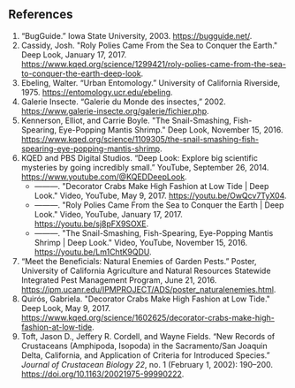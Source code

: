 <!--
title: Other Arthropods
icon: shrimp
owner: August Frisk
-->
## References

1. “BugGuide.” Iowa State University, 2003. https://bugguide.net/.
1. Cassidy, Josh. "Roly Polies Came From the Sea to Conquer the Earth." Deep Look, January 17, 2017. https://www.kqed.org/science/1299421/roly-polies-came-from-the-sea-to-conquer-the-earth-deep-look.
1. Ebeling, Walter. “Urban Entomology.” University of California Riverside, 1975. https://entomology.ucr.edu/ebeling.
1. Galerie Insecte. “Galerie du Monde des insectes,” 2002. https://www.galerie-insecte.org/galerie/fichier.php.
1. Kennerson, Elliot, and Carrie Boyle. "The Snail-Smashing, Fish-Spearing, Eye-Popping Mantis Shrimp." Deep Look, November 15, 2016. https://www.kqed.org/science/1109305/the-snail-smashing-fish-spearing-eye-popping-mantis-shrimp.
1. KQED and PBS Digital Studios. “Deep Look: Explore big scientific mysteries by going incredibly small.” YouTube, September 26, 2014. https://www.youtube.com/@KQEDDeepLook.
   * ———. "Decorator Crabs Make High Fashion at Low Tide | Deep Look." Video, YouTube, May 9, 2017. https://youtu.be/OwQcv7TyX04.
   * ———. "Roly Polies Came From the Sea to Conquer the Earth | Deep Look." Video, YouTube, January 17, 2017. https://youtu.be/sj8pFX9SOXE.
   * ———. "The Snail-Smashing, Fish-Spearing, Eye-Popping Mantis Shrimp | Deep Look." Video, YouTube, November 15, 2016. https://youtu.be/Lm1ChtK9QDU.
1. “Meet the Beneficials: Natural Enemies of Garden Pests.” Poster, University of California Agriculture and Natural Resources Statewide Integrated Pest Management Program, June 21, 2016. https://ipm.ucanr.edu/IPMPROJECT/ADS/poster_naturalenemies.html.
1. Quirós, Gabriela. "Decorator Crabs Make High Fashion at Low Tide." Deep Look, May 9, 2017. https://www.kqed.org/science/1602625/decorator-crabs-make-high-fashion-at-low-tide.
1. Toft, Jason D., Jeffery R. Cordell, and Wayne Fields. “New Records of Crustaceans (Amphipoda, Isopoda) in the Sacramento/San Joaquin Delta, California, and Application of Criteria for Introduced Species.” *Journal of Crustacean Biology 22*, no. 1 (February 1, 2002): 190–200. https://doi.org/10.1163/20021975-99990222.
